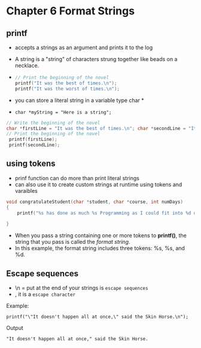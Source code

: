 # Chapter 6 Format Strings

## printf

-   accepts a strings as an argument and prints it to the log

-   A string is a "string" of characters strung together like beads on a necklace.

-   ```c
    // Print the beginning of the novel
    printf("It was the best of times.\n");
    printf("It was the worst of times.\n");
    ```

-   you can store a literal string in a variable type char *
-   `char *myString = "Here is a string";`



```c
// Write the beginning of the novel
char *firstLine = "It was the best of times.\n"; char *secondLine = "It was the worst of times.\n";
// Print the beginning of the novel
 printf(firstLine);
 printf(secondLine);
```



## using tokens 

-   prinf function can do more than print literal strings
-   can also use it to create custom strings at runtime using tokens and varaibles



```c
void congratulateStudent(char *student, char *course, int numDays)
{
	printf("%s has done as much %s Programming as I could fit into %d days.\n", student, course, numDays);
    
}

```

-   When you pass a string containing one or more tokens to **printf()**, the string that you pass is called the *format string*. 
-   In this example, the format string includes three tokens: %s, %s, and %d.



## Escape sequences

-   \n = put at the end of your strings is `escape sequences`
-   \, it is a `escape character`

Example: 

`printf("\"It doesn't happen all at once,\" said the Skin Horse.\n");`

Output

`"It doesn't happen all at once," said the Skin Horse.`

